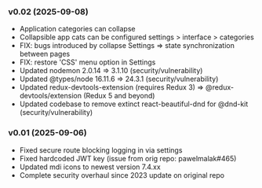 ### v0.02 (2025-09-08)
- Application categories can collapse
- Collapsible app cats can be configured settings > interface > categories
- FIX: bugs introduced by collapse Settings => state synchronization between pages
- FIX: restore 'CSS' menu option in Settings
- Updated nodemon 2.0.14 => 3.1.10 (security/vulnerability)
- Updated @types/node 16.11.6 => 24.3.1 (security/vulnerability)
- Updated redux-devtools-extension (requires Redux 3) => @redux-devtools/extension (Redux 5 and beyond)
- Updated codebase to remove extinct react-beautiful-dnd for @dnd-kit (security/vulnerability)

### v0.01 (2025-09-06)
- Fixed secure route blocking logging in via settings
- Fixed hardcoded JWT key (issue from orig repo: pawelmalak#465)
- Updated mdi icons to newest version 7.4.xx
- Complete security overhaul since 2023 update on original repo
